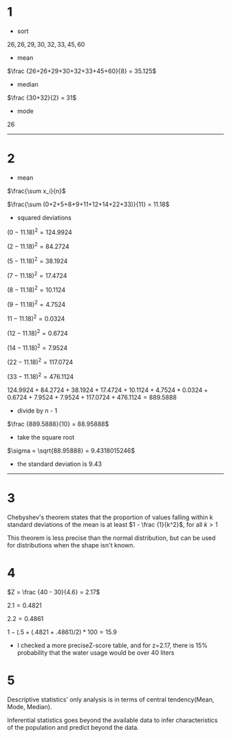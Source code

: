 # 1

* sort

$26,26,29,30,32,33,45,60$

* mean

$\frac {26+26+29+30+32+33+45+60}{8} = 35.125$

* median

$\frac {30+32}{2} = 31$

* mode

$26$

---
# 2

* mean

$\frac{\sum x_i}{n}$


$\frac{\sum (0+2+5+8+9+11+12+14+22+33)}{11} = 11.18$

* squared deviations

$(0-11.18)^2 = 124.9924$

$(2-11.18)^2 = 84.2724$

$(5-11.18)^2 = 38.1924$

$(7-11.18)^2 = 17.4724$

$(8-11.18)^2 = 10.1124$

$(9-11.18)^2 = 4.7524$

$11-11.18)^2 = 0.0324$

$(12-11.18)^2 = 0.6724$

$(14-11.18)^2 = 7.9524$

$(22-11.18)^2 = 117.0724$

$(33-11.18)^2 = 476.1124$

$124.9924 + 84.2724 + 38.1924 + 17.4724 + 10.1124 + 4.7524 + 0.0324 + 0.6724 + 7.9524 + 7.9524 + 117.0724 + 476.1124 = 889.5888$

* divide by n - 1

$\frac {889.5888}{10} = 88.95888$

* take the square root

$\sigma = \sqrt{88.95888} = 9.4318015246$

* the standard deviation is 9.43

---

# 3

Chebyshev's theorem states that the proportion of values falling within k standard deviations of the mean is at least $1 - \frac {1}{k^2}$, for all $k>1$ 

This theorem is less precise than the normal distribution, but can be used for distributions when the shape isn't known.

# 4

$Z = \frac {40 - 30}{4.6} = 2.17$

$2.1 = 0.4821$

$2.2 = 0.4861$

$1-(.5+(.4821+.4861)/2) * 100= 15.9%$

* I checked a more preciseZ-score table, and for z=2.17, there is 15% probability that the water usage would be over 40 liters

# 5

Descriptive statistics' only analysis is in terms of central tendency(Mean, Mode, Median).

Inferential statistics goes beyond the available data to infer characteristics of the population and predict beyond the data.




